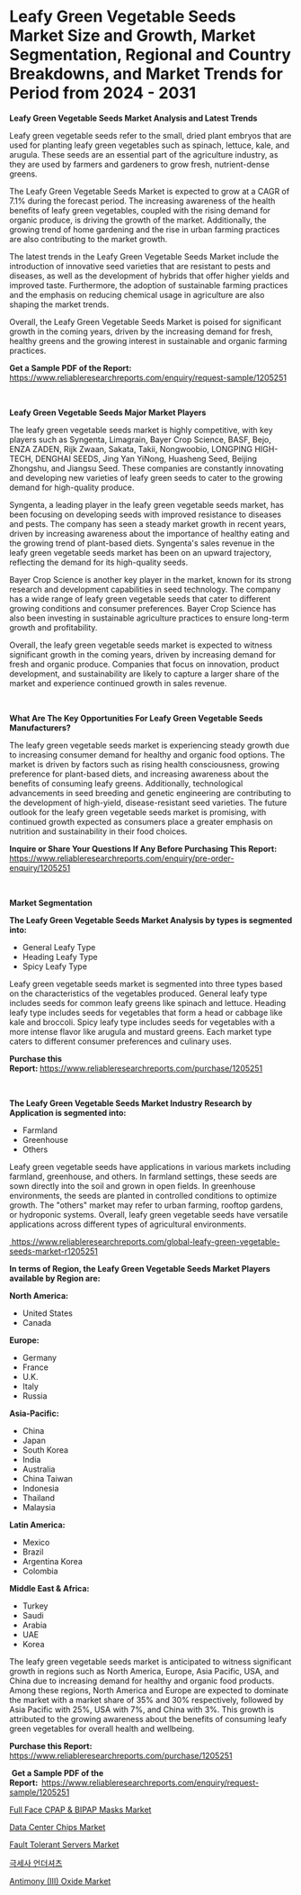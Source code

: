 <p><h1>Leafy Green Vegetable Seeds Market Size and Growth, Market Segmentation, Regional and Country Breakdowns, and Market Trends for Period from 2024 -  2031</h1></p><p><strong>Leafy Green Vegetable Seeds Market Analysis and Latest Trends</strong></p>
<p><p>Leafy green vegetable seeds refer to the small, dried plant embryos that are used for planting leafy green vegetables such as spinach, lettuce, kale, and arugula. These seeds are an essential part of the agriculture industry, as they are used by farmers and gardeners to grow fresh, nutrient-dense greens.</p><p>The Leafy Green Vegetable Seeds Market is expected to grow at a CAGR of 7.1% during the forecast period. The increasing awareness of the health benefits of leafy green vegetables, coupled with the rising demand for organic produce, is driving the growth of the market. Additionally, the growing trend of home gardening and the rise in urban farming practices are also contributing to the market growth.</p><p>The latest trends in the Leafy Green Vegetable Seeds Market include the introduction of innovative seed varieties that are resistant to pests and diseases, as well as the development of hybrids that offer higher yields and improved taste. Furthermore, the adoption of sustainable farming practices and the emphasis on reducing chemical usage in agriculture are also shaping the market trends.</p><p>Overall, the Leafy Green Vegetable Seeds Market is poised for significant growth in the coming years, driven by the increasing demand for fresh, healthy greens and the growing interest in sustainable and organic farming practices.</p></p>
<p><strong>Get a Sample PDF of the Report:&nbsp;</strong> <a href="https://www.reliableresearchreports.com/enquiry/request-sample/1205251">https://www.reliableresearchreports.com/enquiry/request-sample/1205251</a></p>
<p>&nbsp;</p>
<p><strong>Leafy Green Vegetable Seeds Major Market Players</strong></p>
<p><p>The leafy green vegetable seeds market is highly competitive, with key players such as Syngenta, Limagrain, Bayer Crop Science, BASF, Bejo, ENZA ZADEN, Rijk Zwaan, Sakata, Takii, Nongwoobio, LONGPING HIGH-TECH, DENGHAI SEEDS, Jing Yan YiNong, Huasheng Seed, Beijing Zhongshu, and Jiangsu Seed. These companies are constantly innovating and developing new varieties of leafy green seeds to cater to the growing demand for high-quality produce.</p><p>Syngenta, a leading player in the leafy green vegetable seeds market, has been focusing on developing seeds with improved resistance to diseases and pests. The company has seen a steady market growth in recent years, driven by increasing awareness about the importance of healthy eating and the growing trend of plant-based diets. Syngenta's sales revenue in the leafy green vegetable seeds market has been on an upward trajectory, reflecting the demand for its high-quality seeds.</p><p>Bayer Crop Science is another key player in the market, known for its strong research and development capabilities in seed technology. The company has a wide range of leafy green vegetable seeds that cater to different growing conditions and consumer preferences. Bayer Crop Science has also been investing in sustainable agriculture practices to ensure long-term growth and profitability.</p><p>Overall, the leafy green vegetable seeds market is expected to witness significant growth in the coming years, driven by increasing demand for fresh and organic produce. Companies that focus on innovation, product development, and sustainability are likely to capture a larger share of the market and experience continued growth in sales revenue.</p></p>
<p>&nbsp;</p>
<p><strong>What Are The Key Opportunities For Leafy Green Vegetable Seeds Manufacturers?</strong></p>
<p><p>The leafy green vegetable seeds market is experiencing steady growth due to increasing consumer demand for healthy and organic food options. The market is driven by factors such as rising health consciousness, growing preference for plant-based diets, and increasing awareness about the benefits of consuming leafy greens. Additionally, technological advancements in seed breeding and genetic engineering are contributing to the development of high-yield, disease-resistant seed varieties. The future outlook for the leafy green vegetable seeds market is promising, with continued growth expected as consumers place a greater emphasis on nutrition and sustainability in their food choices.</p></p>
<p><strong>Inquire or Share Your Questions If Any Before Purchasing This Report:</strong> <a href="https://www.reliableresearchreports.com/enquiry/pre-order-enquiry/1205251">https://www.reliableresearchreports.com/enquiry/pre-order-enquiry/1205251</a></p>
<p>&nbsp;</p>
<p><strong>Market Segmentation</strong></p>
<p><strong>The Leafy Green Vegetable Seeds Market Analysis by types is segmented into:</strong></p>
<p><ul><li>General Leafy Type</li><li>Heading Leafy Type</li><li>Spicy Leafy Type</li></ul></p>
<p><p>Leafy green vegetable seeds market is segmented into three types based on the characteristics of the vegetables produced. General leafy type includes seeds for common leafy greens like spinach and lettuce. Heading leafy type includes seeds for vegetables that form a head or cabbage like kale and broccoli. Spicy leafy type includes seeds for vegetables with a more intense flavor like arugula and mustard greens. Each market type caters to different consumer preferences and culinary uses.</p></p>
<p><strong>Purchase this Report:&nbsp;</strong><a href="https://www.reliableresearchreports.com/purchase/1205251">https://www.reliableresearchreports.com/purchase/1205251</a></p>
<p>&nbsp;</p>
<p><strong>The Leafy Green Vegetable Seeds Market Industry Research by Application is segmented into:</strong></p>
<p><ul><li>Farmland</li><li>Greenhouse</li><li>Others</li></ul></p>
<p><p>Leafy green vegetable seeds have applications in various markets including farmland, greenhouse, and others. In farmland settings, these seeds are sown directly into the soil and grown in open fields. In greenhouse environments, the seeds are planted in controlled conditions to optimize growth. The "others" market may refer to urban farming, rooftop gardens, or hydroponic systems. Overall, leafy green vegetable seeds have versatile applications across different types of agricultural environments.</p></p>
<p><a href="https://www.reliableresearchreports.com/global-leafy-green-vegetable-seeds-market-r1205251">&nbsp;https://www.reliableresearchreports.com/global-leafy-green-vegetable-seeds-market-r1205251</a></p>
<p><strong>In terms of Region, the Leafy Green Vegetable Seeds Market Players available by Region are:</strong></p>
<p>
    <p> <strong> North America: </strong>
        <ul>
            <li>United States</li>
            <li>Canada</li>
        </ul>
        </p> 
    <p> <strong> Europe: </strong>
        <ul>
            <li>Germany</li>
            <li>France</li>
            <li>U.K.</li>
            <li>Italy</li>
            <li>Russia</li>
        </ul>
        </p> 
    <p> <strong> Asia-Pacific: </strong>
        <ul>
            <li>China</li>
            <li>Japan</li>
            <li>South Korea</li>
            <li>India</li>
            <li>Australia</li>
            <li>China Taiwan</li>
            <li>Indonesia</li>
            <li>Thailand</li>
            <li>Malaysia</li>
        </ul>
        </p> 
    <p> <strong> Latin America: </strong>
        <ul>
            <li>Mexico</li>
            <li>Brazil</li>
            <li>Argentina Korea</li>
            <li>Colombia</li>
        </ul>
        </p> 
    <p> <strong> Middle East & Africa: </strong>
        <ul>
            <li>Turkey</li>
            <li>Saudi</li>
            <li>Arabia</li>
            <li>UAE</li>
            <li>Korea</li>
        </ul>
    </p>
    </p>
<p><p>The leafy green vegetable seeds market is anticipated to witness significant growth in regions such as North America, Europe, Asia Pacific, USA, and China due to increasing demand for healthy and organic food products. Among these regions, North America and Europe are expected to dominate the market with a market share of 35% and 30% respectively, followed by Asia Pacific with 25%, USA with 7%, and China with 3%. This growth is attributed to the growing awareness about the benefits of consuming leafy green vegetables for overall health and wellbeing.</p></p>
<p><strong>Purchase this Report: </strong><a href="https://www.reliableresearchreports.com/purchase/1205251">https://www.reliableresearchreports.com/purchase/1205251</a></p>
<p>&nbsp;<strong>Get a Sample PDF of the Report:&nbsp;&nbsp;</strong><a href="https://www.reliableresearchreports.com/enquiry/request-sample/1205251">https://www.reliableresearchreports.com/enquiry/request-sample/1205251</a></p>
<p><strong></strong></p>
<p><p><a href="https://github.com/changoleonlaverguenzanoexiste/Market-Research-Report-List-3/blob/main/full-face-cpap-bipap-masks-market.md">Full Face CPAP & BIPAP Masks Market</a></p><p><a href="https://issuu.com/reportprime-2/docs/data-center-chips-market-size-2030.pptx">Data Center Chips Market</a></p><p><a href="https://issuu.com/reportprime-2/docs/fault-tolerant-servers-market-size-2030.pptx">Fault Tolerant Servers Market</a></p><p><a href="https://github.com/RickyMetzDVM/Market-Research-Report-List-1/blob/main/8794845106527.md">극세사 언더셔츠</a></p><p><a href="https://github.com/tamvrosiya/Market-Research-Report-List-4/blob/main/antimony-iii-oxide-market.md">Antimony (III) Oxide Market</a></p></p>